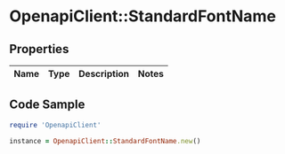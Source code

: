 # OpenapiClient::StandardFontName

## Properties

Name | Type | Description | Notes
------------ | ------------- | ------------- | -------------

## Code Sample

```ruby
require 'OpenapiClient'

instance = OpenapiClient::StandardFontName.new()
```


